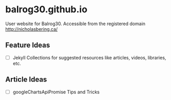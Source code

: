 balrog30.github.io
==================

User website for Balrog30. Accessible from the registered domain http://nicholasbering.ca/

## Feature Ideas

- [ ] Jekyll Collections for suggested resources like articles, videos, libraries, etc.

## Article Ideas

- [ ] googleChartsApiPromise Tips and Tricks
